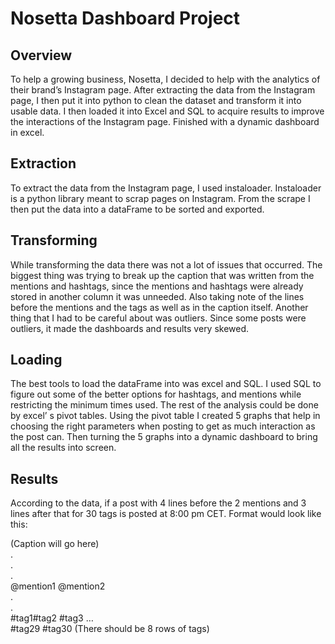 # Nosetta Dashboard Project

## Overview
To help a growing business, Nosetta, I decided to help with the analytics of their brand’s Instagram page. After extracting the data from the Instagram page, I then put it into python to clean the dataset and transform it into usable data. I then loaded it into Excel and SQL to acquire results to improve the interactions of the Instagram page. Finished with a dynamic dashboard in excel.
## Extraction
To extract the data from the Instagram page, I used instaloader. Instaloader is a python library meant to scrap pages on Instagram. From the scrape I then put the data into a dataFrame to be sorted and exported.
## Transforming
While transforming the data there was not a lot of issues that occurred. The biggest thing was trying to break up the caption that was written from the mentions and hashtags, since the mentions and hashtags were already stored in another column it was unneeded. Also taking note of the lines before the mentions and the tags as well as in the caption itself. Another thing that I had to be careful about was outliers. Since some posts were outliers, it made the dashboards and results very skewed.
## Loading
The best tools to load the dataFrame into was excel and SQL. I used SQL to figure out some of the better options for hashtags, and mentions while restricting the minimum times used. The rest of the analysis could be done by excel’ s pivot tables. Using the pivot table I created 5 graphs that help in choosing the right parameters when posting to get as much interaction as the post can. Then turning the 5 graphs into a dynamic dashboard to bring all the results into screen.
## Results
According to the data, if a post with 4 lines before the 2 mentions and 3 lines after that for 30 tags is posted at 8:00 pm CET. Format would look like this:
  
(Caption will go here)  
.  
.  
.  
@mention1 @mention2  
.  
.  
#tag1#tag2 #tag3 …  
#tag29 #tag30 (There should be 8 rows of tags)  


